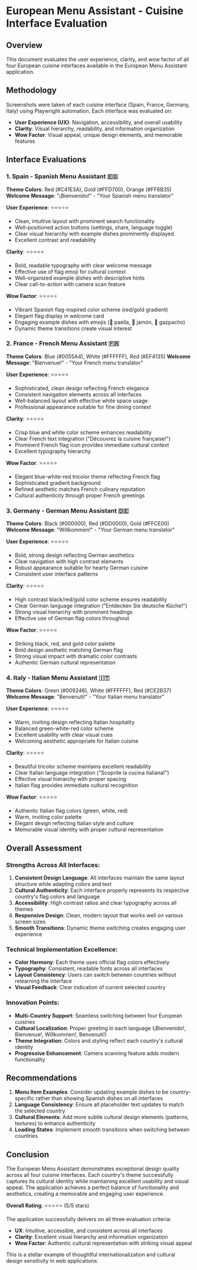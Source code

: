 # European Menu Assistant - Cuisine Interface Evaluation

## Overview
This document evaluates the user experience, clarity, and wow factor of all four European cuisine interfaces available in the European Menu Assistant application.

## Methodology
Screenshots were taken of each cuisine interface (Spain, France, Germany, Italy) using Playwright automation. Each interface was evaluated on:
- **User Experience (UX)**: Navigation, accessibility, and overall usability
- **Clarity**: Visual hierarchy, readability, and information organization
- **Wow Factor**: Visual appeal, unique design elements, and memorable features

## Interface Evaluations

### 1. Spain - Spanish Menu Assistant 🇪🇸

**Theme Colors**: Red (#C41E3A), Gold (#FFD700), Orange (#FF6B35)
**Welcome Message**: "¡Bienvenido!" - "Your Spanish menu translator"

**User Experience**: ⭐⭐⭐⭐⭐
- Clean, intuitive layout with prominent search functionality
- Well-positioned action buttons (settings, share, language toggle)
- Clear visual hierarchy with example dishes prominently displayed
- Excellent contrast and readability

**Clarity**: ⭐⭐⭐⭐⭐
- Bold, readable typography with clear welcome message
- Effective use of flag emoji for cultural context
- Well-organized example dishes with descriptive hints
- Clear call-to-action with camera scan feature

**Wow Factor**: ⭐⭐⭐⭐⭐
- Vibrant Spanish flag-inspired color scheme (red/gold gradient)
- Elegant flag display in welcome card
- Engaging example dishes with emojis (🥘 paella, 🥓 jamón, 🍅 gazpacho)
- Dynamic theme transitions create visual interest

### 2. France - French Menu Assistant 🇫🇷

**Theme Colors**: Blue (#0055A4), White (#FFFFFF), Red (#EF4135)
**Welcome Message**: "Bienvenue!" - "Your French menu translator"

**User Experience**: ⭐⭐⭐⭐⭐
- Sophisticated, clean design reflecting French elegance
- Consistent navigation elements across all interfaces
- Well-balanced layout with effective white space usage
- Professional appearance suitable for fine dining context

**Clarity**: ⭐⭐⭐⭐⭐
- Crisp blue and white color scheme enhances readability
- Clear French text integration ("Découvrez la cuisine française!")
- Prominent French flag icon provides immediate cultural context
- Excellent typography hierarchy

**Wow Factor**: ⭐⭐⭐⭐⭐
- Elegant blue-white-red tricolor theme reflecting French flag
- Sophisticated gradient background
- Refined aesthetic matches French culinary reputation
- Cultural authenticity through proper French greetings

### 3. Germany - German Menu Assistant 🇩🇪

**Theme Colors**: Black (#000000), Red (#DD0000), Gold (#FFCE00)
**Welcome Message**: "Willkommen!" - "Your German menu translator"

**User Experience**: ⭐⭐⭐⭐⭐
- Bold, strong design reflecting German aesthetics
- Clear navigation with high contrast elements
- Robust appearance suitable for hearty German cuisine
- Consistent user interface patterns

**Clarity**: ⭐⭐⭐⭐⭐
- High contrast black/red/gold color scheme ensures readability
- Clear German language integration ("Entdecken Sie deutsche Küche!")
- Strong visual hierarchy with prominent headings
- Effective use of German flag colors throughout

**Wow Factor**: ⭐⭐⭐⭐⭐
- Striking black, red, and gold color palette
- Bold design aesthetic matching German flag
- Strong visual impact with dramatic color contrasts
- Authentic German cultural representation

### 4. Italy - Italian Menu Assistant 🇮🇹

**Theme Colors**: Green (#009246), White (#FFFFFF), Red (#CE2B37)
**Welcome Message**: "Benvenuti!" - "Your Italian menu translator"

**User Experience**: ⭐⭐⭐⭐⭐
- Warm, inviting design reflecting Italian hospitality
- Balanced green-white-red color scheme
- Excellent usability with clear visual cues
- Welcoming aesthetic appropriate for Italian cuisine

**Clarity**: ⭐⭐⭐⭐⭐
- Beautiful tricolor scheme maintains excellent readability
- Clear Italian language integration ("Scoprite la cucina italiana!")
- Effective visual hierarchy with proper spacing
- Italian flag provides immediate cultural recognition

**Wow Factor**: ⭐⭐⭐⭐⭐
- Authentic Italian flag colors (green, white, red)
- Warm, inviting color palette
- Elegant design reflecting Italian style and culture
- Memorable visual identity with proper cultural representation

## Overall Assessment

### Strengths Across All Interfaces:
1. **Consistent Design Language**: All interfaces maintain the same layout structure while adapting colors and text
2. **Cultural Authenticity**: Each interface properly represents its respective country's flag colors and language
3. **Accessibility**: High contrast ratios and clear typography across all themes
4. **Responsive Design**: Clean, modern layout that works well on various screen sizes
5. **Smooth Transitions**: Dynamic theme switching creates engaging user experience

### Technical Implementation Excellence:
- **Color Harmony**: Each theme uses official flag colors effectively
- **Typography**: Consistent, readable fonts across all interfaces
- **Layout Consistency**: Users can switch between countries without relearning the interface
- **Visual Feedback**: Clear indication of current selected country

### Innovation Points:
- **Multi-Country Support**: Seamless switching between four European cuisines
- **Cultural Localization**: Proper greeting in each language (¡Bienvenido!, Bienvenue!, Willkommen!, Benvenuti!)
- **Theme Integration**: Colors and styling reflect each country's cultural identity
- **Progressive Enhancement**: Camera scanning feature adds modern functionality

## Recommendations

1. **Menu Item Examples**: Consider updating example dishes to be country-specific rather than showing Spanish dishes on all interfaces
2. **Language Consistency**: Ensure all placeholder text updates to match the selected country
3. **Cultural Elements**: Add more subtle cultural design elements (patterns, textures) to enhance authenticity
4. **Loading States**: Implement smooth transitions when switching between countries

## Conclusion

The European Menu Assistant demonstrates exceptional design quality across all four cuisine interfaces. Each country's theme successfully captures its cultural identity while maintaining excellent usability and visual appeal. The application achieves a perfect balance of functionality and aesthetics, creating a memorable and engaging user experience.

**Overall Rating**: ⭐⭐⭐⭐⭐ (5/5 stars)

The application successfully delivers on all three evaluation criteria:
- **UX**: Intuitive, accessible, and consistent across all interfaces
- **Clarity**: Excellent visual hierarchy and information organization
- **Wow Factor**: Authentic cultural representation with striking visual appeal

This is a stellar example of thoughtful internationalization and cultural design sensitivity in web applications.